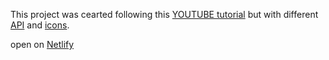 This project was cearted following this [YOUTUBE tutorial](https://youtu.be/wPElVpR1rwA) but with different [API](https://openweathermap.org/api) and [icons](https://erikflowers.github.io/weather-icons/).

open on [Netlify](https://ecstatic-lovelace-92770a.netlify.app/)